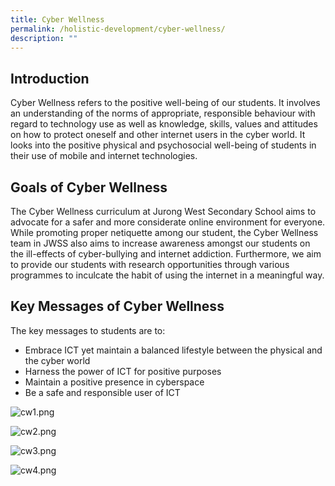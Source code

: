 ```yaml
---
title: Cyber Wellness
permalink: /holistic-development/cyber-wellness/
description: ""
---
```

Introduction
------------

  
Cyber Wellness refers to the positive well-being of our students. It involves an understanding of the norms of appropriate, responsible behaviour with regard to technology use as well as knowledge, skills, values and attitudes on how to protect oneself and other internet users in the cyber world. It looks into the positive physical and psychosocial well-being of students in their use of mobile and internet technologies.  

Goals of Cyber Wellness
-----------------------

The Cyber Wellness curriculum at Jurong West Secondary School aims to advocate for a safer and more considerate online environment for everyone. While promoting proper netiquette among our student, the Cyber Wellness team in JWSS also aims to increase awareness amongst our students on the ill-effects of cyber-bullying and internet addiction. Furthermore, we aim to provide our students with research opportunities through various programmes to inculcate the habit of using the internet in a meaningful way.  

Key Messages of Cyber Wellness
------------------------------

The key messages to students are to:  

*   Embrace ICT yet maintain a balanced lifestyle between the physical and the cyber world 
*   Harness the power of ICT for positive purposes 
*   Maintain a positive presence in cyberspace  
*   Be a safe and responsible user of ICT

  

![cw1.png](https://jurongwestsec.moe.edu.sg/qql/slot/u198/CCE/2020/Cyberwellness/cw1.png)  

![cw2.png](https://jurongwestsec.moe.edu.sg/qql/slot/u198/CCE/2020/Cyberwellness/cw2.png)  

![cw3.png](https://jurongwestsec.moe.edu.sg/qql/slot/u198/CCE/2020/Cyberwellness/cw3.png)  

![cw4.png](https://jurongwestsec.moe.edu.sg/qql/slot/u198/CCE/2020/Cyberwellness/cw4.png)